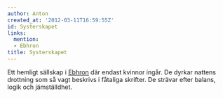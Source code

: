 ```yaml
---
author: Anton
created_at: '2012-03-11T16:59:55Z'
id: Systerskapet
links:
  mention:
  - Ebhron
title: Systerskapet
---
```


Ett hemligt sällskap i [Ebhron] där endast kvinnor ingår. De dyrkar nattens drottning som så vagt
beskrivs i fåtaliga skrifter. De strävar efter balans, logik och jämställdhet.

  [Ebhron]: Ebhron
